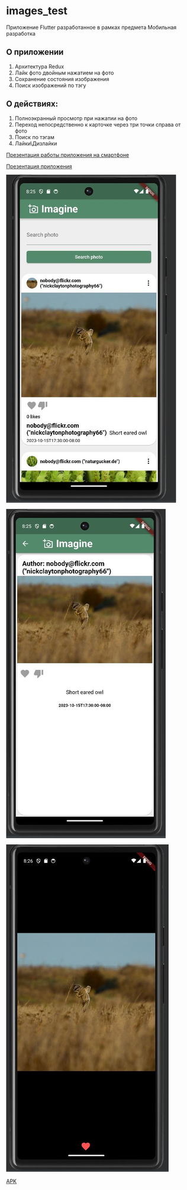 # images_test

Приложение Flutter разработанное в рамках предмета Мобильная разработка

## О приложении
1. Архитектура Redux
2. Лайк фото двойным нажатием на фото
3. Сохранение состояния изображения
4. Поиск изображений по тэгу
## О действиях:
1. Полноэкранный просмотр при нажатии на фото
2. Переход непосредственно к карточке через три точки справа от фото
3. Поиск по тэгам
4. Лайки\Дизлайки

[Презентация работы приложения на смартфоне](https://disk.yandex.ru/i/VV05JdHJggtGSw)

[Презентация приложения](https://disk.yandex.ru/i/LiWb1a2IdYv2hA)

![Главный экран](source%2Fmain_screen.JPG)

![Информация о фото](source%2Fdetails_screen.JPG)

![Полный экран](source%2Ffull_screen_image.JPG)

[APK](source%2Fapp-release.apk)
